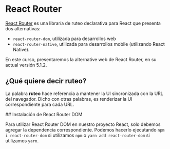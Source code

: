 # React Router

[React Router](https://github.com/ReactTraining/react-router) es una libraría de ruteo declarativa para React que presenta dos alternativas:
  - `react-router-dom`, utilizada para desarrollos web
  - `react-router-native`, utilizada para desarrollos mobile (utilizando React Native).

En este curso, presentaremos la alternative web de React Router, en su actual versión 5.1.2.

## ¿Qué quiere decir ruteo?

La palabra **ruteo** hace referencia a mantener la UI sincronizada con la URL del navegador. Dicho con otras palabras, es renderizar la UI correspondiente para cada URL.

## Instalación de React Router DOM

Para utilizar React Router DOM en nuestro proyecto React, solo debemos agregar la dependencia correspondiente. Podemos hacerlo ejecutando `npm i react-router-dom` si utilizamos `npm` o `yarn add react-router-dom` si utilizamos `yarn`.
